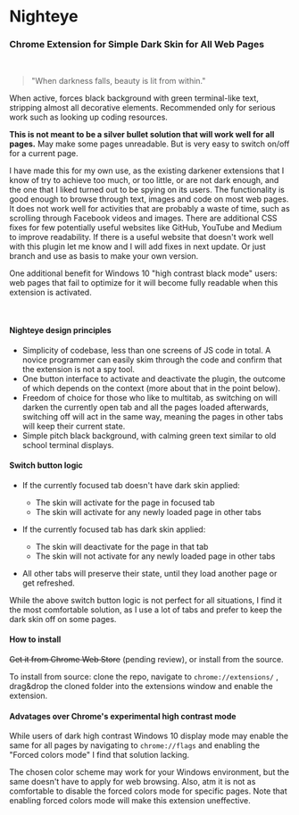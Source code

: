 # Nighteye
### Chrome Extension for Simple Dark Skin for All Web Pages
&nbsp;  

> "When darkness falls, beauty is lit from within."

When active, forces black background with green terminal-like text, stripping almost all decorative elements. Recommended only for serious work such as looking up coding resources.

**This is not meant to be a silver bullet solution that will work well for all pages.** May make some pages unreadable. But is very easy to switch on/off for a current page.

I have made this for my own use, as the existing darkener extensions that I know of try to achieve too much, or too little, or are not dark enough, and the one that I liked turned out to be spying on its users. The functionality is good enough to browse through text, images and code on most web pages. It does not work well for activities that are probably a waste of time, such as scrolling through Facebook videos and images. There are additional CSS fixes for few potentially useful websites like GitHub, YouTube and Medium to improve readability. If there is a useful website that doesn't work well with this plugin let me know and I will add fixes in next update. Or just branch and use as basis to make your own version.

One additional benefit for Windows 10 "high contrast black mode" users: web pages that fail to optimize for it will become fully readable when this extension is activated.

&nbsp;  

#### Nighteye design principles

- Simplicity of codebase, less than one screens of JS code in total. A novice programmer can easily skim through the code and confirm that the extension is not a spy tool.
- One button interface to activate and deactivate the plugin, the outcome of which depends on the context (more about that in the point below).
- Freedom of choice for those who like to multitab, as switching on will darken the currently open tab and all the pages loaded afterwards, switching off will act in the same way, meaning the pages in other tabs will keep their current state.
- Simple pitch black background, with calming green text similar to old school terminal displays.

#### Switch button logic

- If the currently focused tab doesn't have dark skin applied:
  - The skin will activate for the page in focused tab
  - The skin will activate for any newly loaded page in other tabs

- If the currently focused tab has dark skin applied: 
  - The skin will deactivate for the page in that tab
  - The skin will not activate for any newly loaded page in other tabs

- All other tabs will preserve their state, until they load another page or get refreshed.

While the above switch button logic is not perfect for all situations, I find it the most comfortable solution, as I use a lot of tabs and prefer to keep the dark skin off on some pages.

#### How to install

~~Get it from Chrome Web Store~~ (pending review), or install from the source.

To install from source: clone the repo, navigate to `chrome://extensions/` , drag&drop the cloned folder into the extensions window and enable the extension.

#### Advatages over Chrome's experimental high contrast mode

While users of dark high contrast Windows 10 display mode may enable the same for all pages by navigating to `chrome://flags` and enabling the "Forced colors mode" I find that solution lacking.

The chosen color scheme may work for your Windows environment, but the same doesn't have to apply for web browsing. Also, atm it is not as comfortable to disable the forced colors mode for specific pages. Note that enabling forced colors mode will make this extension uneffective.
